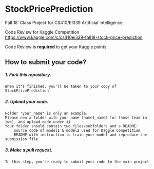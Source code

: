 # StockPricePrediction
Fall 18' Class Project for CS410/EI339 Artificial Intelligence

Code Review for Kaggle Competition https://www.kaggle.com/c/cs410ei339-fall18-stock-price-prediction

Code Review is **required** to get your Kaggle points

## How to submit your code?
##### 1. Fork this repository. 
    When it's finished, you'll be taken to your copy of StockPricePrediction
##### 2. Upload your code. 
    Folder "your_name" is only an example.
    Please new a folder with your name (name1_name2 for those team in two), and upload code under it
    Your folder should contain two files/subfolders and a README: 
        source code of model1 & model2 used for Kaggle Competition
        README with instruction to train your model and reproduce the submission file
##### 3. Make a pull request.
    In this step, you're ready to submit your code to the main project
